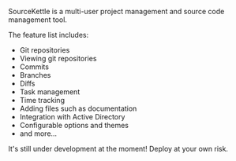 SourceKettle is a multi-user project management and source code management tool.

The feature list includes:
* Git repositories
* Viewing git repositories
 * Commits
 * Branches
 * Diffs
* Task management
* Time tracking
* Adding files such as documentation
* Integration with Active Directory
* Configurable options and themes
* and more...

It's still under development at the moment! Deploy at your own risk.
